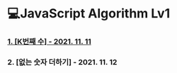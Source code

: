 # 💻JavaScript Algorithm Lv1

### [1. [K번째 수] - 2021. 11. 11](https://github.com/morning-algorithm-study/jinsung/blob/main/Lv1/01_K%EB%B2%88%EC%A7%B8%EC%88%98.js)

### 2. [없는 숫자 더하기] - 2021. 11. 12
